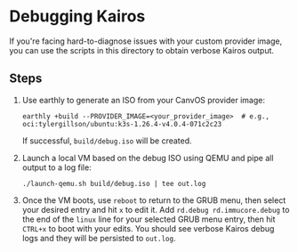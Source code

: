 # Debugging Kairos

If you're facing hard-to-diagnose issues with your custom provider image, you can use the scripts in this directory to obtain verbose Kairos output.

## Steps
1. Use earthly to generate an ISO from your CanvOS provider image:
    ```
    earthly +build --PROVIDER_IMAGE=<your_provider_image>  # e.g., oci:tylergillson/ubuntu:k3s-1.26.4-v4.0.4-071c2c23
    ```
    If successful, `build/debug.iso` will be created.

2. Launch a local VM based on the debug ISO using QEMU and pipe all output to a log file:
    ```
    ./launch-qemu.sh build/debug.iso | tee out.log
    ```

3. Once the VM boots, use `reboot` to return to the GRUB menu, then select your desired entry and hit `x` to edit it. Add `rd.debug rd.immucore.debug` to the end of the `linux` line for your selected GRUB menu entry, then hit `CTRL+x` to boot with your edits. You should see verbose Kairos debug logs and they will be persisted to `out.log`.

